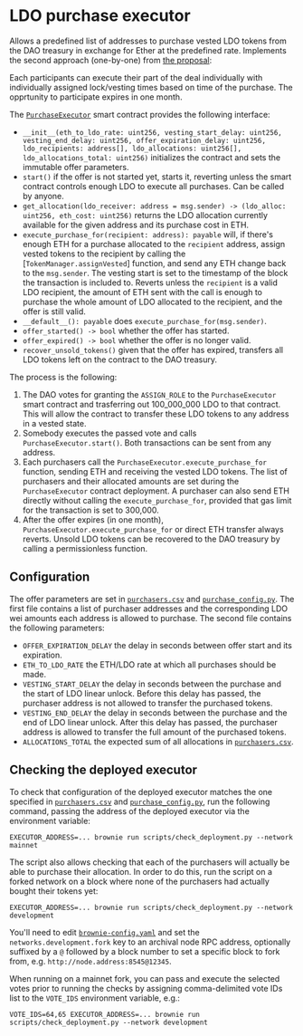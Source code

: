 # LDO purchase executor

Allows a predefined list of addresses to purchase vested LDO tokens
from the DAO treasury in exchange for Ether at the predefined rate.
Implements the second approach (one-by-one) from
[the proposal](https://hackmd.io/@skozin/BkJR_UdSd):

Each participants can execute their part of the deal individually with individually assigned lock/vesting times based on time of the purchase. The opprtunity to participate expires in one month.

The [`PurchaseExecutor`](./contracts/PurchaseExecutor.vy) smart contract provides the following interface:

* `__init__(eth_to_ldo_rate: uint256, vesting_start_delay: uint256, vesting_end_delay: uint256, offer_expiration_delay: uint256, ldo_recipients: address[], ldo_allocations: uint256[], ldo_allocations_total: uint256)` initializes the contract and sets the immutable offer parameters.
* `start()` if the offer is not started yet, starts it, reverting unless the smart contract controls enough LDO to execute all purchases. Can be called by anyone.
* `get_allocation(ldo_receiver: address = msg.sender) -> (ldo_alloc: uint256, eth_cost: uint256)` returns the LDO allocation currently available for the given address and its purchase cost in ETH.
* `execute_purchase_for(recipient: address): payable` will, if there's enough ETH for a purchase allocated to the `recipient` address, assign vested tokens to the recipient by calling the [`TokenManager.assignVested`] function, and send any ETH change back to the `msg.sender`. The vesting start is set to the timestamp of the block the transaction is included to. Reverts unless the `recipient` is a valid LDO recipient, the amount of ETH sent with the call is enough to purchase the whole amount of LDO allocated to the recipient, and the offer is still valid.
* `__default__(): payable` does `execute_purchase_for(msg.sender)`.
* `offer_started() -> bool` whether the offer has started.
* `offer_expired() -> bool` whether the offer is no longer valid.
* `recover_unsold_tokens()` given that the offer has expired, transfers all LDO tokens left on the contract to the DAO treasury.

The process is the following:

1. The DAO votes for granting the `ASSIGN_ROLE` to the `PurchaseExecutor` smart contract and trasferring out 100_000_000 LDO to that contract. This will allow the contract to transfer these LDO tokens to any address in a vested state.
2. Somebody executes the passed vote and calls `PurchaseExecutor.start()`. Both transactions can be sent from any address.
3. Each purchasers call the `PurchaseExecutor.execute_purchase_for` function, sending ETH and receiving the vested LDO tokens. The list of purchasers and their allocated amounts are set during the `PurchaseExecutor` contract deployment. A purchaser can also send ETH directly without calling the `execute_purchase_for`, provided that gas limit for the transaction is set to 300,000.
4. After the offer expires (in one month), `PurchaseExecutor.execute_purchase_for` or direct ETH transfer always reverts. Unsold LDO tokens can be recovered to the DAO treasury by calling a permissionless function.


## Configuration

The offer parameters are set in [`purchasers.csv`] and [`purchase_config.py`]. The first file contains a list of purchaser addresses and the corresponding LDO wei amounts each address is allowed to purchase. The second file contains the following parameters:

* `OFFER_EXPIRATION_DELAY` the delay in seconds between offer start and its expiration.
* `ETH_TO_LDO_RATE` the ETH/LDO rate at which all purchases should be made.
* `VESTING_START_DELAY` the delay in seconds between the purchase and the start of LDO linear unlock. Before this delay has passed, the purchaser address is not allowed to transfer the purchased tokens.
* `VESTING_END_DELAY` the delay in seconds between the purchase and the end of LDO linear unlock. After this delay has passed, the purchaser address is allowed to transfer the full amount of the purchased tokens.
* `ALLOCATIONS_TOTAL` the expected sum of all allocations in [`purchasers.csv`].

[`purchase_config.py`]: ./purchase_config.py
[`purchasers.csv`]: ./purchasers.csv


## Checking the deployed executor

To check that configuration of the deployed executor matches the one specified in [`purchasers.csv`] and [`purchase_config.py`], run the following command, passing the address of the deployed executor via the environment variable:

```
EXECUTOR_ADDRESS=... brownie run scripts/check_deployment.py --network mainnet
```

The script also allows checking that each of the purchasers will actually be able to purchase their allocation. In order to do this, run the script on a forked network on a block where none of the purchasers had actually bought their tokens yet:

```
EXECUTOR_ADDRESS=... brownie run scripts/check_deployment.py --network development
```

You'll need to edit [`brownie-config.yaml`](./brownie-config.yaml) and set the `networks.development.fork` key to an archival node RPC address, optionally suffixed by a `@` followed by a block number to set a specific block to fork from, e.g. `http://node.address:8545@12345`.

When running on a mainnet fork, you can pass and execute the selected votes prior to running the checks by assigning comma-delimited vote IDs list to the `VOTE_IDS` environment variable, e.g.:

```
VOTE_IDS=64,65 EXECUTOR_ADDRESS=... brownie run scripts/check_deployment.py --network development
```
